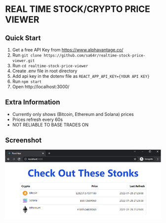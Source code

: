 # REAL TIME STOCK/CRYPTO PRICE VIEWER

## Quick Start
1. Get a free API Key from https://www.alphavantage.co/
2. Run ``` git clone https://github.com/sa64r/realtime-stock-price-viewer.git ```
3. Run ``` cd realtime-stock-price-viewer ```
4. Create .env file in root directory
5. Add api key in the dotenv file as ``` REACT_APP_API_KEY={YOUR API KEY} ```
6. Run ``` npm start ```
7. Open http://localhost:3000/


## Extra Information
- Currently only shows (Bitcoin, Ethereum and Solana) prices
- Prices refresh every 60s
- NOT RELIABLE TO BASE TRADES ON


## Screenshot
![Landing Page](./screenshots/LandingPage.png)